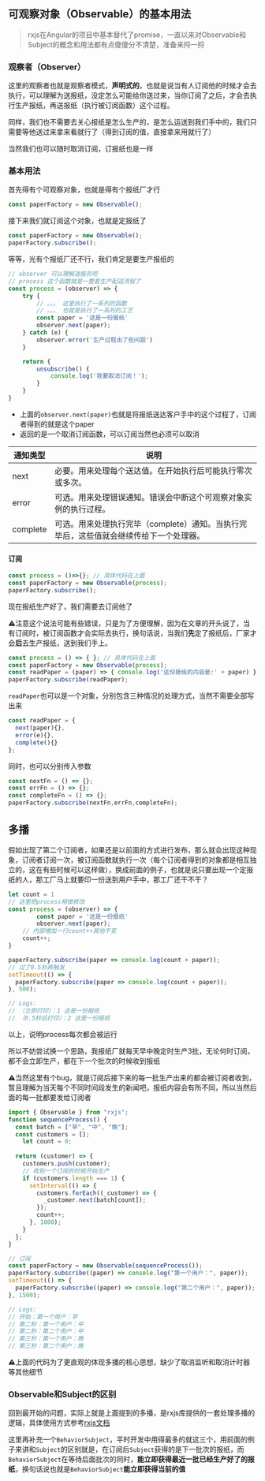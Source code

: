 ## 可观察对象（Observable）的基本用法

> rxjs在Angular的项目中基本替代了promise，一直以来对Observable和Subject的概念和用法都有点傻傻分不清楚，准备来捋一捋

### 观察者（Observer）

这里的观察者也就是观察者模式，**声明式的**，也就是说当有人订阅他的时候才会去执行，可以理解为送报纸，没定怎么可能给你送过来，当你订阅了之后，才会去执行生产报纸，再送报纸（执行被订阅函数）这个过程。

同样，我们也不需要去关心报纸是怎么生产的，是怎么运送到我们手中的，我们只需要等他送过来拿来看就行了（得到订阅的值，直接拿来用就行了）

当然我们也可以随时取消订阅，订报纸也是一样

### 基本用法

首先得有个可观察对象，也就是得有个报纸厂才行

```javascript
const paperFactory = new Observable();
```

接下来我们就订阅这个对象，也就是定报纸了

```javascript
const paperFactory = new Observable();
paperFactory.subscribe();
```

等等，光有个报纸厂还不行，我们肯定是要生产报纸的

```javascript
// observer 可以理解送报员吧
// process 这个函数就是一整套生产配送流程了
const process = (observer) => {
	try {
		// 。。。 这里执行了一系列的函数
		// 。。。 也就是执行了一系列的工艺
		const paper = '这是一份报纸'
		observer.next(paper);
	} catch (e) {
		observer.error('生产过程出了些问题')
	}

	return {
		unsubscribe() {
			console.log('我要取消订阅！');
		}
	}
}
```

- 上面的`observer.next(paper)`也就是将报纸送达客户手中的这个过程了，订阅者得到的就是这个paper
- 返回的是一个取消订阅函数，可以订阅当然也必须可以取消

| 通知类型 | 说明                                                         |
| -------- | ------------------------------------------------------------ |
| next     | 必要。用来处理每个送达值。在开始执行后可能执行零次或多次。   |
| error    | 可选。用来处理错误通知。错误会中断这个可观察对象实例的执行过程。 |
| complete | 可选。用来处理执行完毕（complete）通知。当执行完毕后，这些值就会继续传给下一个处理器。 |

#### 订阅

```javascript
const process = ()=>{}; // 具体代码在上面
const paperFactory = new Observable(process);
paperFactory.subscribe();
```

现在报纸生产好了，我们需要去订阅他了

⚠️注意这个说法可能有些错误，只是为了方便理解，因为在文章的开头说了，当有订阅时，被订阅函数才会实际去执行，换句话说，当我们**先**定了报纸后，厂家才会**后**去生产报纸，送到我们手上。

```javascript
const process = () => { }; // 具体代码在上面
const paperFactory = new Observable(process);
const readPaper = (paper) => { console.log('这份报纸的内容是:' + paper) }
paperFactory.subscribe(readPaper);
```

`readPaper`也可以是一个对象，分别包含三种情况的处理方式，当然不需要全部写出来

```javascript
const readPaper = {
  next(paper){},
  error(e){},
  complete(){}
};
```

同时，也可以分别传入参数

```javascript
const nextFn = () => {};
const errFn = () => {};
const completeFn = () => {};
paperFactory.subscribe(nextFn,errFn,completeFn);
```

## 多播

假如出现了第二个订阅者，如果还是以前面的方式进行发布，那么就会出现这种现象，订阅者订阅一次，被订阅函数就执行一次（每个订阅者得到的对象都是相互独立的，这在有些时候可以这样做），换成前面的例子，也就是说只要出现一个定报纸的人，那工厂马上就要印一份送到用户手中，那工厂还干不干？

```javascript
let count = 1
// 这里把process稍做修改
const process = (observer) => {
		const paper = '这是一份报纸'
		observer.next(paper);
  	// 内部增加一行count++其他不变
  	count++;
}

paperFactory.subscribe(paper => console.log(count + paper));
// 过了0.5秒再触发
setTimeout(() => {
  paperFactory.subscribe(paper => console.log(count + paper));
}, 500);

// Logs:
// （立即打印）：1 这是一份报纸
// （0.5秒后打印）：2 这是一份报纸
```

以上，说明process每次都会被运行

所以不妨尝试换一个思路，我报纸厂就每天早中晚定时生产3批，无论何时订阅，都不会立即生产，都在下一个批次的时候收到报纸

⚠️当然这里有个bug，就是订阅后接下来的每一批生产出来的都会被订阅者收到，暂且理解为当天每个不同时间段发生的新闻吧，报纸内容会有所不同，所以当然后面的每一批都要发给订阅者

```javascript
import { Observable } from "rxjs";
function sequenceProcess() {
  const batch = ["早", "中", "晚"];
  const customers = [];
	let count = 0;
  
  return (customer) => {
    customers.push(customer);
    // 收到一个订阅的时候开始生产
    if (customers.length === 1) {
      setInterval(() => {
        customers.forEach((_customer) => {
          _customer.next(batch[count]);
        });
        count++;
      }, 1000);
    }
  };
}

// 订阅
const paperFactory = new Observable(sequenceProcess());
paperFactory.subscribe((paper) => console.log("第一个用户：", paper));
setTimeout(() => {
  paperFactory.subscribe((paper) => console.log("第二个用户：", paper));
}, 1500);

// Logs:
// 开始：第一个用户：早
// 第二秒：第一个用户：中
// 第二秒：第二个用户：中
// 第三秒：第一个用户：晚
// 第三秒：第二个用户：晚
```

⚠️上面的代码为了更直观的体现多播的核心思想，缺少了取消监听和取消计时器等其他细节

### Observable和Subject的区别

回到最开始的问题，实际上就是上面提到的多播，是rxjs库提供的一套处理多播的逻辑，具体使用方式参考[rxjs文档](https://cn.rx.js.org/)

这里再补充一个`BehaviorSubject`，平时开发中用得最多的就这三个，用前面的例子来讲和`Subject`的区别就是，在订阅后`Subject`获得的是下一批次的报纸，而`BehaviorSubject`在等待后面批次的同时，**能立即获得最近一批已经生产好了的报纸**，换句话说也就是`BehaviorSubject`**能立即获得当前的值**

